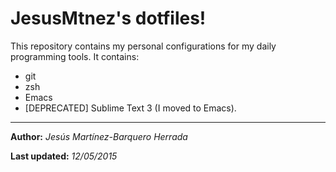# JesusMtnez's dotfiles!

This repository contains my personal configurations for my daily programming tools. It contains:
- git
- zsh
- Emacs
- [DEPRECATED] Sublime Text 3 (I moved to Emacs).

---
**Author:** *Jesús Martínez-Barquero Herrada*

**Last updated:** _12/05/2015_
